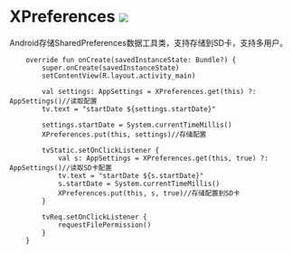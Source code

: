 # XPreferences [![](https://jitpack.io/v/DonaldDu/XPreferences.svg)](https://jitpack.io/#DonaldDu/XPreferences)

Android存储SharedPreferences数据工具类，支持存储到SD卡，支持多用户。

```
    override fun onCreate(savedInstanceState: Bundle?) {
        super.onCreate(savedInstanceState)
        setContentView(R.layout.activity_main)

        val settings: AppSettings = XPreferences.get(this) ?: AppSettings()//读取配置
        tv.text = "startDate ${settings.startDate}"

        settings.startDate = System.currentTimeMillis()
        XPreferences.put(this, settings)//存储配置

        tvStatic.setOnClickListener {
            val s: AppSettings = XPreferences.get(this, true) ?: AppSettings()//读取SD卡配置
            tv.text = "startDate ${s.startDate}"
            s.startDate = System.currentTimeMillis()
            XPreferences.put(this, s, true)//存储配置到SD卡
        }

        tvReq.setOnClickListener {
            requestFilePermission()
        }
    }
```
